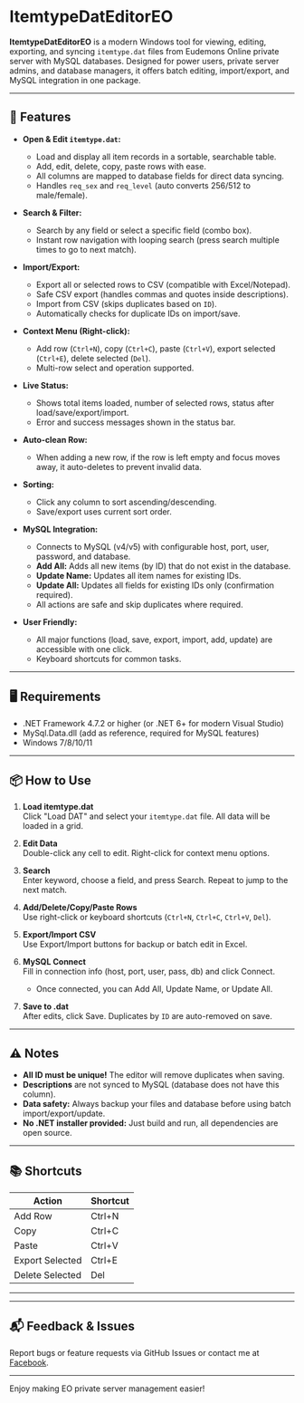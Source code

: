 # ItemtypeDatEditorEO

**ItemtypeDatEditorEO** is a modern Windows tool for viewing, editing, exporting, and syncing `itemtype.dat` files from Eudemons Online private server with MySQL databases. Designed for power users, private server admins, and database managers, it offers batch editing, import/export, and MySQL integration in one package.

---

## 🚀 Features

- **Open & Edit `itemtype.dat`:**
  - Load and display all item records in a sortable, searchable table.
  - Add, edit, delete, copy, paste rows with ease.
  - All columns are mapped to database fields for direct data syncing.
  - Handles `req_sex` and `req_level` (auto converts 256/512 to male/female).

- **Search & Filter:**
  - Search by any field or select a specific field (combo box).
  - Instant row navigation with looping search (press search multiple times to go to next match).

- **Import/Export:**
  - Export all or selected rows to CSV (compatible with Excel/Notepad).
  - Safe CSV export (handles commas and quotes inside descriptions).
  - Import from CSV (skips duplicates based on `ID`).
  - Automatically checks for duplicate IDs on import/save.

- **Context Menu (Right-click):**
  - Add row (`Ctrl+N`), copy (`Ctrl+C`), paste (`Ctrl+V`), export selected (`Ctrl+E`), delete selected (`Del`).
  - Multi-row select and operation supported.

- **Live Status:**
  - Shows total items loaded, number of selected rows, status after load/save/export/import.
  - Error and success messages shown in the status bar.

- **Auto-clean Row:**
  - When adding a new row, if the row is left empty and focus moves away, it auto-deletes to prevent invalid data.

- **Sorting:**
  - Click any column to sort ascending/descending.
  - Save/export uses current sort order.

- **MySQL Integration:**
  - Connects to MySQL (v4/v5) with configurable host, port, user, password, and database.
  - **Add All:** Adds all new items (by ID) that do not exist in the database.
  - **Update Name:** Updates all item names for existing IDs.
  - **Update All:** Updates all fields for existing IDs only (confirmation required).
  - All actions are safe and skip duplicates where required.

- **User Friendly:**
  - All major functions (load, save, export, import, add, update) are accessible with one click.
  - Keyboard shortcuts for common tasks.

---

## 🖥️ Requirements

- .NET Framework 4.7.2 or higher (or .NET 6+ for modern Visual Studio)
- MySql.Data.dll (add as reference, required for MySQL features)
- Windows 7/8/10/11

---

## 📦 How to Use

1. **Load itemtype.dat**  
   Click "Load DAT" and select your `itemtype.dat` file. All data will be loaded in a grid.

2. **Edit Data**  
   Double-click any cell to edit. Right-click for context menu options.

3. **Search**  
   Enter keyword, choose a field, and press Search. Repeat to jump to the next match.

4. **Add/Delete/Copy/Paste Rows**  
   Use right-click or keyboard shortcuts (`Ctrl+N`, `Ctrl+C`, `Ctrl+V`, `Del`).

5. **Export/Import CSV**  
   Use Export/Import buttons for backup or batch edit in Excel.

6. **MySQL Connect**  
   Fill in connection info (host, port, user, pass, db) and click Connect.  
   - Once connected, you can Add All, Update Name, or Update All.

7. **Save to .dat**  
   After edits, click Save. Duplicates by `ID` are auto-removed on save.

---

## ⚠️ Notes

- **All ID must be unique!** The editor will remove duplicates when saving.
- **Descriptions** are not synced to MySQL (database does not have this column).
- **Data safety:** Always backup your files and database before using batch import/export/update.
- **No .NET installer provided:** Just build and run, all dependencies are open source.

---

## 📚 Shortcuts

| Action              | Shortcut      |
|---------------------|--------------|
| Add Row             | Ctrl+N       |
| Copy                | Ctrl+C       |
| Paste               | Ctrl+V       |
| Export Selected     | Ctrl+E       |
| Delete Selected     | Del          |

---

---

## 📬 Feedback & Issues

Report bugs or feature requests via GitHub Issues or contact me at [Facebook]([https://facebook.com/duaselipar](https://www.facebook.com/profile.php?id=61554036273018)).

---

Enjoy making EO private server management easier!  
